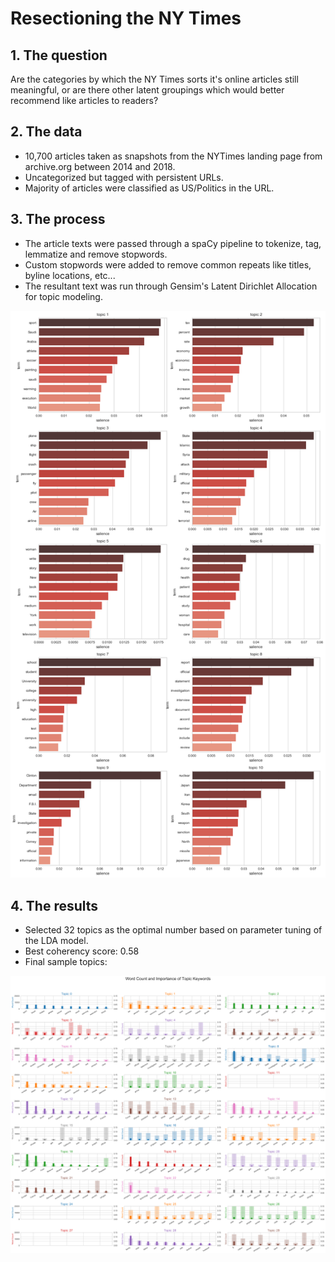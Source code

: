 # Resectioning the NY Times

## 1. The question

Are the categories by which the NY Times sorts it's online articles still meaningful, or are there other latent groupings which would better recommend like articles to readers?

## 2. The data

* 10,700 articles taken as snapshots from the NYTimes landing page from archive.org between 2014 and 2018.
* Uncategorized but tagged with persistent URLs.
* Majority of articles were classified as US/Politics in the URL.

## 3. The process

* The article texts were passed through a spaCy pipeline to tokenize, tag, lemmatize and remove stopwords.
* Custom stopwords were added to remove common repeats like titles, byline locations, etc...
* The resultant text was run through Gensim's Latent Dirichlet Allocation for topic modeling.

![](https://github.com/jmcneilkeller/Resectioning_the_NYTimes/blob/master/img/More_topics.png)

## 4. The results

* Selected 32 topics as the optimal number based on parameter tuning of the LDA model.
* Best coherency score: 0.58
* Final sample topics: 

![](https://github.com/jmcneilkeller/Resectioning_the_NYTimes/blob/master/img/Topic_word_counts_weights.png)
